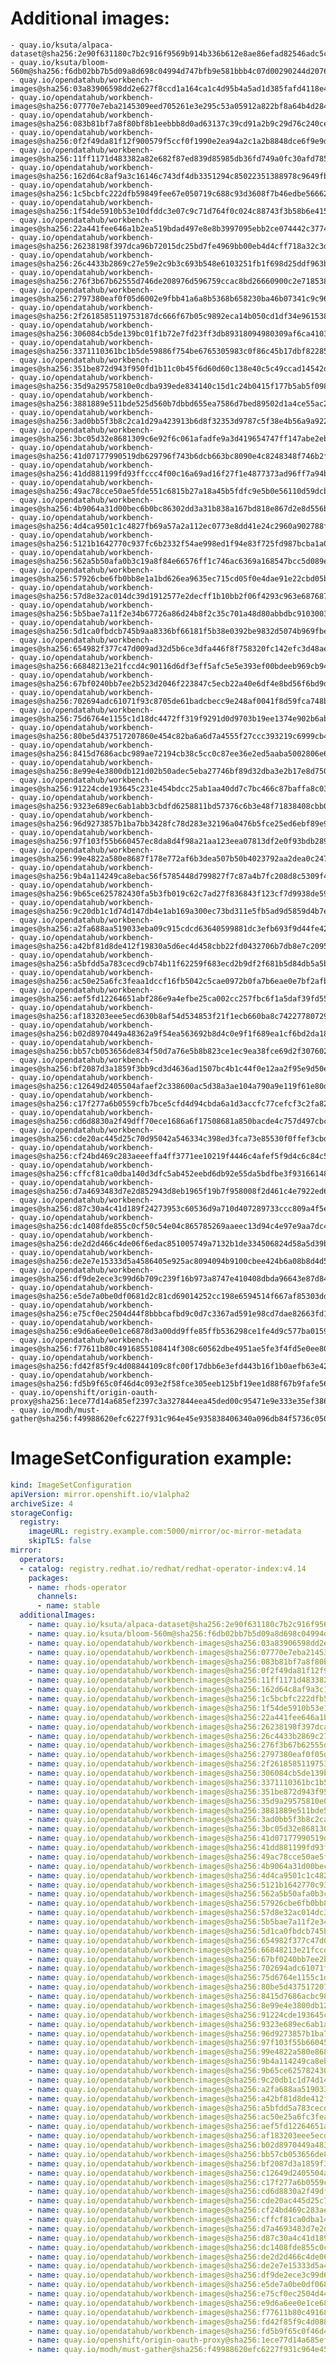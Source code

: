 # Additional images:
    - quay.io/ksuta/alpaca-dataset@sha256:2e90f631180c7b2c916f9569b914b336b612e8ae86efad82546adc5c9fcbbb8d
    - quay.io/ksuta/bloom-560m@sha256:f6db02bb7b5d09a8d698c04994d747bfb9e581bbb4c07d00290244d207623733
    - quay.io/opendatahub/workbench-images@sha256:03a83906598dd2e627f8ccd1a164ca1c4d95b4a5ad1d385fafd4118e4d613b19
    - quay.io/opendatahub/workbench-images@sha256:07770e7eba2145309eed705261e3e295c53a05912a822bf8a64b4d284cfb79ca
    - quay.io/opendatahub/workbench-images@sha256:083b81bf7a8f80bf8b1eebbb8d0ad63137c39cd91a2b9c29d76c240ce02013d9
    - quay.io/opendatahub/workbench-images@sha256:0f2f49da81f12f900579f5ccf0f1990e2ea94a2c1a2b8848dce6f9e9d2dd6d6f
    - quay.io/opendatahub/workbench-images@sha256:11ff1171d483382a82e682f87ed839d85985db36fd749a0fc30afd785800b03a
    - quay.io/opendatahub/workbench-images@sha256:162d64c8af9a3c16146c743df4db3351294c85022351388978c9649fbd12ff27
    - quay.io/opendatahub/workbench-images@sha256:1c5bcbfc222dfb59849fee67e050719c688c93d3608f7b46edbe5666263641f3
    - quay.io/opendatahub/workbench-images@sha256:1f54de5910b53e10dfddc3e07c9c71d764f0c024c88743f3b58b6e4158c1793f
    - quay.io/opendatahub/workbench-images@sha256:22a441fee646a1b2ea519bdad497e8e8b3997095ebb2ce074442c377470c7b35
    - quay.io/opendatahub/workbench-images@sha256:26238198f397dca96b72015dc25bd7fe4969bb00eb4d4cff718a32c3d8fda3fc
    - quay.io/opendatahub/workbench-images@sha256:26c4433b2869c27e59e2c9b3c693b548e6103251fb1f698d25ddf963ba8cafdf
    - quay.io/opendatahub/workbench-images@sha256:276f3b67b62555d746de208976d596759ccac8bd26660900c2e7185380fe043d
    - quay.io/opendatahub/workbench-images@sha256:2797380eaf0f05d6002e9fbb41a6a8b5368b658230ba46b07341c9c96797f591
    - quay.io/opendatahub/workbench-images@sha256:2f2618585119753187dc666f67b05c9892eca14b050cd1df34e96153879d6e53
    - quay.io/opendatahub/workbench-images@sha256:306084cb5de139bc01f1b72e7fd23ff3db89318094980309af6ca4103b84888f
    - quay.io/opendatahub/workbench-images@sha256:3371110361bc1b5de59886f754be6765305983c0f86c45b17dbf822852f09258
    - quay.io/opendatahub/workbench-images@sha256:351be872d943f950fd1b11c0b45f6d60d60c138e40c5c49ccad14542d80f950d
    - quay.io/opendatahub/workbench-images@sha256:35d9a29575810e0cdba939ede834140c15d1c24b0415f177b5ab5f09881097c9
    - quay.io/opendatahub/workbench-images@sha256:3881889e511bde525d560b7dbbd655ea7586d7bed89502d1a4ce55ac24866ab1
    - quay.io/opendatahub/workbench-images@sha256:3ad0bb5f3b8c2ca1d29a423913b6d8f32353d9787c5f38e4b56a9a922f6e3cdd
    - quay.io/opendatahub/workbench-images@sha256:3bc05d32e8681309c6e92f6c061afadfe9a3d419654747ff147abe2eb3a43bc7
    - quay.io/opendatahub/workbench-images@sha256:41d07177990519db629796f743b6dcb663bc8090e4c8248348f746b2fa4f7dbb
    - quay.io/opendatahub/workbench-images@sha256:41dd881199fd93ffccc4f00c16a69ad16f27f1e4877373ad96ff7a94b9564972
    - quay.io/opendatahub/workbench-images@sha256:49ac78cce50ae5fde551c6815b27a18a45b5fdfc9e5b0e56110d59dcbe2a1f73
    - quay.io/opendatahub/workbench-images@sha256:4b9064a31d00bec6b0bc86302dd3a31b838a167bd818e867d2e8d556bc955f1b
    - quay.io/opendatahub/workbench-images@sha256:4d4ca9501c1c4827fb69a57a2a112ec0773e8dd41e24c2960a902788f213ef09
    - quay.io/opendatahub/workbench-images@sha256:5121b1642770c937fc6b2332f54ae998ed1f94e83f725fd987bcba1a0034d96d
    - quay.io/opendatahub/workbench-images@sha256:562a5b50afa0b3c19a8f84e66576ff1c746ac6369a168547bcc5d089ebd4ef91
    - quay.io/opendatahub/workbench-images@sha256:57926cbe6fb0bb8e1a1bd626ea9635ec715cd05f0e4dae91e22cbd05b0f94102
    - quay.io/opendatahub/workbench-images@sha256:57d8e32ac014dc39d1912577e2decff1b10bb2f06f4293c963e687687a580b05
    - quay.io/opendatahub/workbench-images@sha256:5b5bae7a11f2e34b67726a86d24b8f2c35c701a48d80abbdbc91030033d2fc1f
    - quay.io/opendatahub/workbench-images@sha256:5d1ca0fbdcb745b9aa8336bf66181f5b38e0392be9832d5074b969fbedbc55a6
    - quay.io/opendatahub/workbench-images@sha256:654982f377c47d009ad32d5b6ce3dfa446f8f758320fc142efc3d48aef3408e5
    - quay.io/opendatahub/workbench-images@sha256:66848213e21fccd4c90116d6df3eff5afc5e5e393ef00bdeeb969cb94e3b269e
    - quay.io/opendatahub/workbench-images@sha256:67bf0240bb7ee2b523d2046f223847c5ecb22a40e6df4e8bd56f6bd9d11fde06
    - quay.io/opendatahub/workbench-images@sha256:702694adc61071f93c8705de61badcbecc9e248af0041f8d59fca748b6a10d8d
    - quay.io/opendatahub/workbench-images@sha256:75d6764e1155c1d18dc4472ff319f9291d0d9703b19ee1374e902b6ab7f55cfb
    - quay.io/opendatahub/workbench-images@sha256:80be5d437517207860e454c82ba6a6d7a4555f27ccc393219c6999cb468a96ad
    - quay.io/opendatahub/workbench-images@sha256:8415d7686acbc989ae72194cb38c5cc0c87ee36e2ed5aaba5002806e6f20e2ed
    - quay.io/opendatahub/workbench-images@sha256:8e99e4e3800db121d02b50adec5eba27746bf89d32dba3e2b17e8d750ac53608
    - quay.io/opendatahub/workbench-images@sha256:91224cde193645c231e454bdcc25ab1aa40dd7c7bc466c87baffa8c03f5e3128
    - quay.io/opendatahub/workbench-images@sha256:9323e689ec6ab1abb3cbdfd6258811bd57376c6b3e48f71838408cbb0b8b24a3
    - quay.io/opendatahub/workbench-images@sha256:96d9273857b1ba7bb3428fc78d283e32196a0476b5fce25ed6ebf89e965b09f7
    - quay.io/opendatahub/workbench-images@sha256:97f103f55b660457ec8da8d4f98a21aa123eea07813df2e0f93bdb2893f9aaac
    - quay.io/opendatahub/workbench-images@sha256:99e4822a580e8687f178e772af6b3dea507b50b4023792aa2dea0c2475c74ba6
    - quay.io/opendatahub/workbench-images@sha256:9b4a114249ca8ebac56f5785448d799827f7c87a4b7fc208d8c5309f48fb21c2
    - quay.io/opendatahub/workbench-images@sha256:9b65ce625782430fa5b3fb019c62c7ad27f836843f123cf7d9938de59a63b9e0
    - quay.io/opendatahub/workbench-images@sha256:9c20db1c1d74d147db4e1ab169a300ec73bd311e5fb5ad9d5859d4b7e2604367
    - quay.io/opendatahub/workbench-images@sha256:a2fa688aa519033eba09c915cdcd63640599881dc3efb693f9d44fe420a5f14d
    - quay.io/opendatahub/workbench-images@sha256:a42bf81d8de412f19830a5d6ec4d458cbb22fd0432706b7db8e7c209566ca3c9
    - quay.io/opendatahub/workbench-images@sha256:a5bfdd5a783cecd9cb74b11f62259f683ecd2b9df2f681b5d84db5a5b20d8589
    - quay.io/opendatahub/workbench-images@sha256:ac50e25a6fc3feaa1dccf16fb5042c5cae0972b0fa7b6eae0e7bf2afbf0f60d8
    - quay.io/opendatahub/workbench-images@sha256:aef5fd12264651abf286e9a4efbe25ca002cc257fbc6f1a5daf39fd55c7d6206
    - quay.io/opendatahub/workbench-images@sha256:af183203eee5ecd630b8af54d534853f21f1ecb660ba8c742277807293303df5
    - quay.io/opendatahub/workbench-images@sha256:b02d8970449a48362a9f54ea563692b8d4c0e9f1f689ea1cf6bd2da18538a421
    - quay.io/opendatahub/workbench-images@sha256:bb57cb053656de834f50d7a76e5b8b823ce1ec9ea38fce69d2f307602f3c7632
    - quay.io/opendatahub/workbench-images@sha256:bf2087d3a1859f3bb9cd3d4636ad1507bc4b1c44f0e12aa2f95e9d50e6f8d6eb
    - quay.io/opendatahub/workbench-images@sha256:c12649d2405504afaef2c338600ac5d38a3ae104a790a9e119f61e80dfae0fad
    - quay.io/opendatahub/workbench-images@sha256:c17f277a6b0559cfb7bce5cfd4d94cbda6a1d3accfc77cefcf3c2fa82fa27908
    - quay.io/opendatahub/workbench-images@sha256:cd6d8830a2f49dff70ece1686a6f17508681a850bacde4c757d497cbc59827ef
    - quay.io/opendatahub/workbench-images@sha256:cde20ac445d25c70d95042a546334c398ed3fca73e85530f0ffef3cbdb6ec746
    - quay.io/opendatahub/workbench-images@sha256:cf24bd469c283aeeeffa4ff3771ee10219f4446c4afef5f9d4c6c84c54bd81ce
    - quay.io/opendatahub/workbench-images@sha256:cffcf81ca0dba140d3dfc5ab452eebd6db92e55da5bdfbe3f931661489a8a596
    - quay.io/opendatahub/workbench-images@sha256:d7a4693483d7e2d852943d8eb1965f19b7f958008f2d461c4e7922ed689e304f
    - quay.io/opendatahub/workbench-images@sha256:d87c30a4c41d189f24273953c60536d9a710d407289733ccc809a4f5e1549bd0
    - quay.io/opendatahub/workbench-images@sha256:dc1408fde855c0cf50c54e04c865785269aaeec13d94c4e97e9aa7dc4ed3aec1
    - quay.io/opendatahub/workbench-images@sha256:de2d2d466c4de06f6edac851005749a7132b1de334506824d58a5d39b5d6d3c0
    - quay.io/opendatahub/workbench-images@sha256:de2e7e15333d5a4586405e925ac8094094b9100cbee424b6a08b8d4d5d6adc89
    - quay.io/opendatahub/workbench-images@sha256:df9de2ece3c99d6b709c239f16b973a8747e410408dbda96643e87d8414f2347
    - quay.io/opendatahub/workbench-images@sha256:e5de7a0be0df0681d2c81cd69014252cc198e6594514f667af85303dd055b6e2
    - quay.io/opendatahub/workbench-images@sha256:e75cf0ec2504d44f8bbbcafbd9c0d7c3367ad591e98cd7dae82663fd1fa12267
    - quay.io/opendatahub/workbench-images@sha256:e9d6a6ee0e1ce6878d3a00dd9ffe85ffb536298ce1fe4d9c577ba0159c69a7f3
    - quay.io/opendatahub/workbench-images@sha256:f77611b80c4916855108414f308c60562dbe4951ae5fe3f4fd5e0ee80ac2be3f
    - quay.io/opendatahub/workbench-images@sha256:fd42f85f9c4d08844109c8fc00f17dbb6e3efd443b16f1b0aefb63e42a233200
    - quay.io/opendatahub/workbench-images@sha256:fd5b9f65c0f46d4c093e2f58fce305eeb125bf19ee1d88f67b9fafe56142e92d
    - quay.io/openshift/origin-oauth-proxy@sha256:1ece77d14a685ef2397c3a327844eea45ded00c95471e9e333e35ef3860b1895
    - quay.io/modh/must-gather@sha256:f49988620efc6227f931c964e45e935838406340a096db84f5736c05066f1cc6

# ImageSetConfiguration example:
```yaml
kind: ImageSetConfiguration
apiVersion: mirror.openshift.io/v1alpha2
archiveSize: 4
storageConfig:
  registry: 
    imageURL: registry.example.com:5000/mirror/oc-mirror-metadata
    skipTLS: false                       
mirror:
  operators:
  - catalog: registry.redhat.io/redhat/redhat-operator-index:v4.14
    packages:
    - name: rhods-operator
      channels:
      - name: stable
  additionalImages:   
    - name: quay.io/ksuta/alpaca-dataset@sha256:2e90f631180c7b2c916f9569b914b336b612e8ae86efad82546adc5c9fcbbb8d
    - name: quay.io/ksuta/bloom-560m@sha256:f6db02bb7b5d09a8d698c04994d747bfb9e581bbb4c07d00290244d207623733
    - name: quay.io/opendatahub/workbench-images@sha256:03a83906598dd2e627f8ccd1a164ca1c4d95b4a5ad1d385fafd4118e4d613b19
    - name: quay.io/opendatahub/workbench-images@sha256:07770e7eba2145309eed705261e3e295c53a05912a822bf8a64b4d284cfb79ca
    - name: quay.io/opendatahub/workbench-images@sha256:083b81bf7a8f80bf8b1eebbb8d0ad63137c39cd91a2b9c29d76c240ce02013d9
    - name: quay.io/opendatahub/workbench-images@sha256:0f2f49da81f12f900579f5ccf0f1990e2ea94a2c1a2b8848dce6f9e9d2dd6d6f
    - name: quay.io/opendatahub/workbench-images@sha256:11ff1171d483382a82e682f87ed839d85985db36fd749a0fc30afd785800b03a
    - name: quay.io/opendatahub/workbench-images@sha256:162d64c8af9a3c16146c743df4db3351294c85022351388978c9649fbd12ff27
    - name: quay.io/opendatahub/workbench-images@sha256:1c5bcbfc222dfb59849fee67e050719c688c93d3608f7b46edbe5666263641f3
    - name: quay.io/opendatahub/workbench-images@sha256:1f54de5910b53e10dfddc3e07c9c71d764f0c024c88743f3b58b6e4158c1793f
    - name: quay.io/opendatahub/workbench-images@sha256:22a441fee646a1b2ea519bdad497e8e8b3997095ebb2ce074442c377470c7b35
    - name: quay.io/opendatahub/workbench-images@sha256:26238198f397dca96b72015dc25bd7fe4969bb00eb4d4cff718a32c3d8fda3fc
    - name: quay.io/opendatahub/workbench-images@sha256:26c4433b2869c27e59e2c9b3c693b548e6103251fb1f698d25ddf963ba8cafdf
    - name: quay.io/opendatahub/workbench-images@sha256:276f3b67b62555d746de208976d596759ccac8bd26660900c2e7185380fe043d
    - name: quay.io/opendatahub/workbench-images@sha256:2797380eaf0f05d6002e9fbb41a6a8b5368b658230ba46b07341c9c96797f591
    - name: quay.io/opendatahub/workbench-images@sha256:2f2618585119753187dc666f67b05c9892eca14b050cd1df34e96153879d6e53
    - name: quay.io/opendatahub/workbench-images@sha256:306084cb5de139bc01f1b72e7fd23ff3db89318094980309af6ca4103b84888f
    - name: quay.io/opendatahub/workbench-images@sha256:3371110361bc1b5de59886f754be6765305983c0f86c45b17dbf822852f09258
    - name: quay.io/opendatahub/workbench-images@sha256:351be872d943f950fd1b11c0b45f6d60d60c138e40c5c49ccad14542d80f950d
    - name: quay.io/opendatahub/workbench-images@sha256:35d9a29575810e0cdba939ede834140c15d1c24b0415f177b5ab5f09881097c9
    - name: quay.io/opendatahub/workbench-images@sha256:3881889e511bde525d560b7dbbd655ea7586d7bed89502d1a4ce55ac24866ab1
    - name: quay.io/opendatahub/workbench-images@sha256:3ad0bb5f3b8c2ca1d29a423913b6d8f32353d9787c5f38e4b56a9a922f6e3cdd
    - name: quay.io/opendatahub/workbench-images@sha256:3bc05d32e8681309c6e92f6c061afadfe9a3d419654747ff147abe2eb3a43bc7
    - name: quay.io/opendatahub/workbench-images@sha256:41d07177990519db629796f743b6dcb663bc8090e4c8248348f746b2fa4f7dbb
    - name: quay.io/opendatahub/workbench-images@sha256:41dd881199fd93ffccc4f00c16a69ad16f27f1e4877373ad96ff7a94b9564972
    - name: quay.io/opendatahub/workbench-images@sha256:49ac78cce50ae5fde551c6815b27a18a45b5fdfc9e5b0e56110d59dcbe2a1f73
    - name: quay.io/opendatahub/workbench-images@sha256:4b9064a31d00bec6b0bc86302dd3a31b838a167bd818e867d2e8d556bc955f1b
    - name: quay.io/opendatahub/workbench-images@sha256:4d4ca9501c1c4827fb69a57a2a112ec0773e8dd41e24c2960a902788f213ef09
    - name: quay.io/opendatahub/workbench-images@sha256:5121b1642770c937fc6b2332f54ae998ed1f94e83f725fd987bcba1a0034d96d
    - name: quay.io/opendatahub/workbench-images@sha256:562a5b50afa0b3c19a8f84e66576ff1c746ac6369a168547bcc5d089ebd4ef91
    - name: quay.io/opendatahub/workbench-images@sha256:57926cbe6fb0bb8e1a1bd626ea9635ec715cd05f0e4dae91e22cbd05b0f94102
    - name: quay.io/opendatahub/workbench-images@sha256:57d8e32ac014dc39d1912577e2decff1b10bb2f06f4293c963e687687a580b05
    - name: quay.io/opendatahub/workbench-images@sha256:5b5bae7a11f2e34b67726a86d24b8f2c35c701a48d80abbdbc91030033d2fc1f
    - name: quay.io/opendatahub/workbench-images@sha256:5d1ca0fbdcb745b9aa8336bf66181f5b38e0392be9832d5074b969fbedbc55a6
    - name: quay.io/opendatahub/workbench-images@sha256:654982f377c47d009ad32d5b6ce3dfa446f8f758320fc142efc3d48aef3408e5
    - name: quay.io/opendatahub/workbench-images@sha256:66848213e21fccd4c90116d6df3eff5afc5e5e393ef00bdeeb969cb94e3b269e
    - name: quay.io/opendatahub/workbench-images@sha256:67bf0240bb7ee2b523d2046f223847c5ecb22a40e6df4e8bd56f6bd9d11fde06
    - name: quay.io/opendatahub/workbench-images@sha256:702694adc61071f93c8705de61badcbecc9e248af0041f8d59fca748b6a10d8d
    - name: quay.io/opendatahub/workbench-images@sha256:75d6764e1155c1d18dc4472ff319f9291d0d9703b19ee1374e902b6ab7f55cfb
    - name: quay.io/opendatahub/workbench-images@sha256:80be5d437517207860e454c82ba6a6d7a4555f27ccc393219c6999cb468a96ad
    - name: quay.io/opendatahub/workbench-images@sha256:8415d7686acbc989ae72194cb38c5cc0c87ee36e2ed5aaba5002806e6f20e2ed
    - name: quay.io/opendatahub/workbench-images@sha256:8e99e4e3800db121d02b50adec5eba27746bf89d32dba3e2b17e8d750ac53608
    - name: quay.io/opendatahub/workbench-images@sha256:91224cde193645c231e454bdcc25ab1aa40dd7c7bc466c87baffa8c03f5e3128
    - name: quay.io/opendatahub/workbench-images@sha256:9323e689ec6ab1abb3cbdfd6258811bd57376c6b3e48f71838408cbb0b8b24a3
    - name: quay.io/opendatahub/workbench-images@sha256:96d9273857b1ba7bb3428fc78d283e32196a0476b5fce25ed6ebf89e965b09f7
    - name: quay.io/opendatahub/workbench-images@sha256:97f103f55b660457ec8da8d4f98a21aa123eea07813df2e0f93bdb2893f9aaac
    - name: quay.io/opendatahub/workbench-images@sha256:99e4822a580e8687f178e772af6b3dea507b50b4023792aa2dea0c2475c74ba6
    - name: quay.io/opendatahub/workbench-images@sha256:9b4a114249ca8ebac56f5785448d799827f7c87a4b7fc208d8c5309f48fb21c2
    - name: quay.io/opendatahub/workbench-images@sha256:9b65ce625782430fa5b3fb019c62c7ad27f836843f123cf7d9938de59a63b9e0
    - name: quay.io/opendatahub/workbench-images@sha256:9c20db1c1d74d147db4e1ab169a300ec73bd311e5fb5ad9d5859d4b7e2604367
    - name: quay.io/opendatahub/workbench-images@sha256:a2fa688aa519033eba09c915cdcd63640599881dc3efb693f9d44fe420a5f14d
    - name: quay.io/opendatahub/workbench-images@sha256:a42bf81d8de412f19830a5d6ec4d458cbb22fd0432706b7db8e7c209566ca3c9
    - name: quay.io/opendatahub/workbench-images@sha256:a5bfdd5a783cecd9cb74b11f62259f683ecd2b9df2f681b5d84db5a5b20d8589
    - name: quay.io/opendatahub/workbench-images@sha256:ac50e25a6fc3feaa1dccf16fb5042c5cae0972b0fa7b6eae0e7bf2afbf0f60d8
    - name: quay.io/opendatahub/workbench-images@sha256:aef5fd12264651abf286e9a4efbe25ca002cc257fbc6f1a5daf39fd55c7d6206
    - name: quay.io/opendatahub/workbench-images@sha256:af183203eee5ecd630b8af54d534853f21f1ecb660ba8c742277807293303df5
    - name: quay.io/opendatahub/workbench-images@sha256:b02d8970449a48362a9f54ea563692b8d4c0e9f1f689ea1cf6bd2da18538a421
    - name: quay.io/opendatahub/workbench-images@sha256:bb57cb053656de834f50d7a76e5b8b823ce1ec9ea38fce69d2f307602f3c7632
    - name: quay.io/opendatahub/workbench-images@sha256:bf2087d3a1859f3bb9cd3d4636ad1507bc4b1c44f0e12aa2f95e9d50e6f8d6eb
    - name: quay.io/opendatahub/workbench-images@sha256:c12649d2405504afaef2c338600ac5d38a3ae104a790a9e119f61e80dfae0fad
    - name: quay.io/opendatahub/workbench-images@sha256:c17f277a6b0559cfb7bce5cfd4d94cbda6a1d3accfc77cefcf3c2fa82fa27908
    - name: quay.io/opendatahub/workbench-images@sha256:cd6d8830a2f49dff70ece1686a6f17508681a850bacde4c757d497cbc59827ef
    - name: quay.io/opendatahub/workbench-images@sha256:cde20ac445d25c70d95042a546334c398ed3fca73e85530f0ffef3cbdb6ec746
    - name: quay.io/opendatahub/workbench-images@sha256:cf24bd469c283aeeeffa4ff3771ee10219f4446c4afef5f9d4c6c84c54bd81ce
    - name: quay.io/opendatahub/workbench-images@sha256:cffcf81ca0dba140d3dfc5ab452eebd6db92e55da5bdfbe3f931661489a8a596
    - name: quay.io/opendatahub/workbench-images@sha256:d7a4693483d7e2d852943d8eb1965f19b7f958008f2d461c4e7922ed689e304f
    - name: quay.io/opendatahub/workbench-images@sha256:d87c30a4c41d189f24273953c60536d9a710d407289733ccc809a4f5e1549bd0
    - name: quay.io/opendatahub/workbench-images@sha256:dc1408fde855c0cf50c54e04c865785269aaeec13d94c4e97e9aa7dc4ed3aec1
    - name: quay.io/opendatahub/workbench-images@sha256:de2d2d466c4de06f6edac851005749a7132b1de334506824d58a5d39b5d6d3c0
    - name: quay.io/opendatahub/workbench-images@sha256:de2e7e15333d5a4586405e925ac8094094b9100cbee424b6a08b8d4d5d6adc89
    - name: quay.io/opendatahub/workbench-images@sha256:df9de2ece3c99d6b709c239f16b973a8747e410408dbda96643e87d8414f2347
    - name: quay.io/opendatahub/workbench-images@sha256:e5de7a0be0df0681d2c81cd69014252cc198e6594514f667af85303dd055b6e2
    - name: quay.io/opendatahub/workbench-images@sha256:e75cf0ec2504d44f8bbbcafbd9c0d7c3367ad591e98cd7dae82663fd1fa12267
    - name: quay.io/opendatahub/workbench-images@sha256:e9d6a6ee0e1ce6878d3a00dd9ffe85ffb536298ce1fe4d9c577ba0159c69a7f3
    - name: quay.io/opendatahub/workbench-images@sha256:f77611b80c4916855108414f308c60562dbe4951ae5fe3f4fd5e0ee80ac2be3f
    - name: quay.io/opendatahub/workbench-images@sha256:fd42f85f9c4d08844109c8fc00f17dbb6e3efd443b16f1b0aefb63e42a233200
    - name: quay.io/opendatahub/workbench-images@sha256:fd5b9f65c0f46d4c093e2f58fce305eeb125bf19ee1d88f67b9fafe56142e92d
    - name: quay.io/openshift/origin-oauth-proxy@sha256:1ece77d14a685ef2397c3a327844eea45ded00c95471e9e333e35ef3860b1895
    - name: quay.io/modh/must-gather@sha256:f49988620efc6227f931c964e45e935838406340a096db84f5736c05066f1cc6
```
